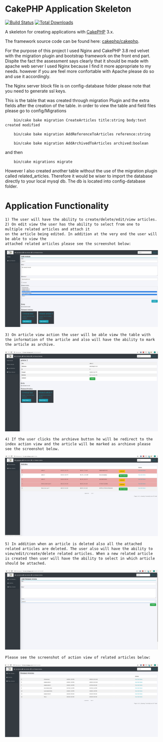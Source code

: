 # CakePHP Application Skeleton

[![Build Status](https://img.shields.io/travis/cakephp/app/master.svg?style=flat-square)](https://travis-ci.org/cakephp/app)
[![Total Downloads](https://img.shields.io/packagist/dt/cakephp/app.svg?style=flat-square)](https://packagist.org/packages/cakephp/app)

A skeleton for creating applications with [CakePHP](https://cakephp.org) 3.x.

The framework source code can be found here: [cakephp/cakephp](https://github.com/cakephp/cakephp).

For the purpose of this project I used Nginx and CakePHP 3.8 red velvet with the migration plugin and bootstrap framework on the front end part.
Dispite the fact the assessment says clearly that it should be made with apache web server I used Nginx 
because I find it more appropriate to my needs. however if you are feel more confortable with Apache please do so and use it accordingly.  

The Nginx server block file is on config-database folder please note that you need to generate ssl keys.

This is the table that was created through migration Plugin and the extra fields after the creation of the table.
in order to view the table and field files please go to config/Migrations

```
    bin/cake bake migration CreateArticles title:string body:text created modified
```

```
    bin/cake bake migration AddReferenceToArticles reference:string
```

```
    bin/cake bake migration AddArchivedToArticles archived:boolean
```

and then

```
    bin/cake migrations migrate
```

However I also created another table without the use of the migration plugin called related_articles.
Therefore it would be wiser to import the database directly to your local mysql db. 
The db is located into config-database folder.

# Application Functionality

```
1) The user will have the ability to create/delete/edit/view articles. 
2) On edit view the user has the ability to select from one to multiple related articles and attach it 
on the article being edited. In addition at the very end the user will be able to view the 
attached related articles please see the screenshot below:

```
![Alt text](/config-database/1.png?raw=true "images")

```
3) On article view action the user will be able view the table with the information of the article and also will have the ability to mark the article as archive. 
```

![Alt text](/config-database/2.png?raw=true "images")

```
4) If the user clicks the archieve button he will be redirect to the index action view and the article will be marked as archieve please see the screenshot below.
```

![Alt text](/config-database/3.png?raw=true "images")


```
5) In addition when an article is deleted also all the attached related articles are deleted. The user also will have the ability to view/edit/create/delete related articles. When a new related article is created then user will have the ability to select in which article should be attached.
```

![Alt text](/config-database/4.png?raw=true "images")

```
Please see the screenshot of action view of related articles below:
```

![Alt text](/config-database/6.png?raw=true "images")